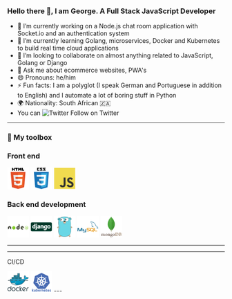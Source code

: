 ### Hello there 👋, I am George. A Full Stack JavaScript Developer

<!--
**V-FOR-VEND3TTA/V-FOR-VEND3TTA** is a ✨ _special_ ✨ repository because its `README.md` (this file) appears on your GitHub profile.

Here are some ideas to get you started:
-->
- 🔭 I’m currently working on a Node.js chat room application with Socket.io and an authentication system
- 🌱 I’m currently learning Golang, microservices, Docker and Kubernetes to build real time cloud applications
- 👯 I’m looking to collaborate on almost anything related to JavaScript, Golang or Django
- 💬 Ask me about ecommerce websites, PWA's
- 😄 Pronouns: he/him
- ⚡ Fun facts: I am a polyglot (I speak German and Portuguese in addition to English) and I automate a lot of boring stuff in Python
- 🌍 Nationality: South African 🇿🇦
- You can ![Twitter Follow](https://img.shields.io/twitter/follow/imgeorgebest?style=social) on Twitter

---

### 🧰 My toolbox 

### Front end
<!--HTML-->
<img src="https://github.com/devicons/devicon/blob/master/icons/html5/html5-original-wordmark.svg" width="50" height="50">
<!--CSS-->
<img src="https://github.com/devicons/devicon/blob/master/icons/css3/css3-original-wordmark.svg" width="50" height="50">
<!--JavaScript-->
<img src="https://github.com/devicons/devicon/blob/master/icons/javascript/javascript-original.svg" width="50" height="50">

### Back end development
<!--Node-->
<img src="https://github.com/devicons/devicon/blob/master/icons/nodejs/nodejs-original-wordmark.svg" width="50" height="50">

<!--Django-->
<img src="https://github.com/devicons/devicon/blob/master/icons/django/django-original.svg" width="50" height="50">

<!--Golang-->
<img src="https://github.com/devicons/devicon/blob/master/icons/go/go-original.svg" width="50" height="50">

<!--MySQL-->
<img src="https://github.com/devicons/devicon/blob/master/icons/mysql/mysql-original-wordmark.svg" width="50" height="50">

<!--MongoDB-->
<img src="https://github.com/devicons/devicon/blob/master/icons/mongodb/mongodb-original-wordmark.svg" width="50" height="50">

---

---
CI/CD

<!--Docker-->
<img src="https://github.com/devicons/devicon/blob/master/icons/docker/docker-original-wordmark.svg" width="50" height="50">

<!--Kubernetes-->
<img src="https://github.com/devicons/devicon/blob/master/icons/kubernetes/kubernetes-plain-wordmark.svg" width="50" height="50">
---
